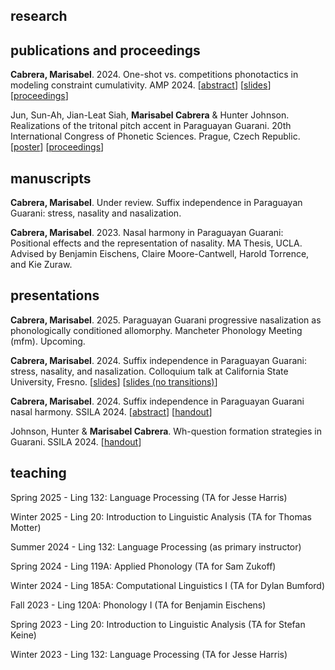 ## research

## publications and proceedings

**Cabrera, Marisabel**. 2024. One-shot vs. competitions phonotactics in modeling constraint cumulativity. AMP 2024. [<a href="/assets/amp2024abstract.pdf" target="_blank">abstract</a>] [<a href="/assets/amp2024slides.pdf" target="_blank">slides</a>] [[proceedings](https://openpublishing.library.umass.edu/amphonology/article/id/3013/)]

Jun, Sun-Ah, Jian-Leat Siah, **Marisabel Cabrera** & Hunter Johnson. Realizations of the tritonal pitch accent in Paraguayan Guarani. 20th International Congress of Phonetic Sciences. Prague, Czech Republic. [<a href="/assets/jun-siah-cabrera-johnson-poster.pdf" target="_blank">poster</a>] [[proceedings](https://www.internationalphoneticassociation.org/icphs-proceedings/ICPhS2023/full_papers/109.pdf)]

## manuscripts

**Cabrera, Marisabel**. Under review. Suffix independence in Paraguayan Guarani: stress, nasality and nasalization. 

**Cabrera, Marisabel**. 2023. Nasal harmony in Paraguayan Guarani: Positional effects and the representation of nasality. MA Thesis, UCLA. Advised by Benjamin Eischens, Claire Moore-Cantwell, Harold Torrence, and Kie Zuraw. 

## presentations

**Cabrera, Marisabel**. 2025. Paraguayan Guarani progressive nasalization as phonologically conditioned allomorphy. Mancheter Phonology Meeting (mfm). Upcoming. 

**Cabrera, Marisabel**. 2024. Suffix independence in Paraguayan Guarani: stress, nasality, and nasalization. Colloquium talk at California State University, Fresno. [<a href="/assets/cabrera-suffixes-trans.pdf" target="_blank">slides</a>] [<a href="/assets/cabrera-suffixes-notrans.pdf" target="_blank">slides (no transitions)</a>]

**Cabrera, Marisabel**. 2024. Suffix independence in Paraguayan Guarani nasal harmony. SSILA 2024. [<a href="/assets/cabrera-ssila2024-abstract.pdf" target="_blank">abstract</a>] [<a href="/assets/cabrera-ssila2024-handout2.pdf" target="_blank">handout</a>]

Johnson, Hunter & **Marisabel Cabrera**. Wh-question formation strategies in Guarani. SSILA 2024. [<a href="/assets/wh-ssila2024-handout.pdf" target="_blank">handout</a>]

## teaching

Spring 2025 - Ling 132: Language Processing (TA for Jesse Harris)

Winter 2025 - Ling 20: Introduction to Linguistic Analysis (TA for Thomas Motter)

Summer 2024 - Ling 132: Language Processing (as primary instructor)

Spring 2024 - Ling 119A: Applied Phonology (TA for Sam Zukoff)

Winter 2024 - Ling 185A: Computational Linguistics I (TA for Dylan Bumford)

Fall 2023 - Ling 120A: Phonology I (TA for Benjamin Eischens)

Spring 2023 - Ling 20: Introduction to Linguistic Analysis (TA for Stefan Keine)

Winter 2023 - Ling 132: Language Processing (TA for Jesse Harris)

